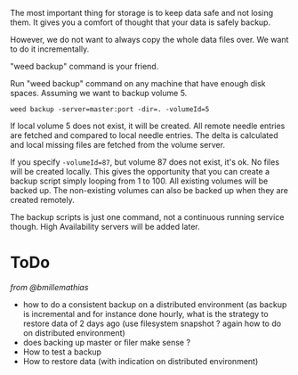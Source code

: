 
The most important thing for storage is to keep data safe and not losing them. It gives you a comfort of thought that your data is safely backup.

However, we do not want to always copy the whole data files over. We want to do it incrementally.

"weed backup" command is your friend.

Run "weed backup" command on any machine that have enough disk spaces. Assuming we want to backup volume 5.

    weed backup -server=master:port -dir=. -volumeId=5

If local volume 5 does not exist, it will be created. All remote needle entries are fetched and compared to local needle entries. The delta is calculated and local missing files are fetched from the volume server.

If you specify `-volumeId=87`, but volume 87 does not exist, it's ok. No files will be created locally. This gives the opportunity that you can create a backup script simply looping from 1 to 100. All existing volumes will be backed up. The non-existing volumes can also be backed up when they are created remotely.

The backup scripts is just one command, not a continuous running service though. High Availability servers will be added later.

# ToDo
_from @bmillemathias_
* how to do a consistent backup on a distributed environment (as backup is incremental and for instance done hourly, what is the strategy to restore data of 2 days ago (use filesystem snapshot ? again how to do on distributed environment) 
* does backing up master or filer make sense ?
* How to test a backup
* How to restore data (with indication on distributed environment) 